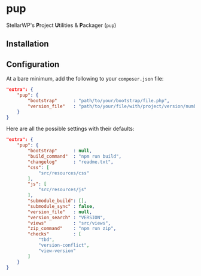 # pup

StellarWP's **P**roject **U**tilities &amp; **P**ackager (`pup`)

## Installation

## Configuration

At a bare minimum, add the following to your `composer.json` file:

```json
"extra": {
    "pup": {
        "bootstrap"      : "path/to/your/bootstrap/file.php",
        "version_file"   : "path/to/your/file/with/project/version/number.php",
    }
}
```

Here are all the possible settings with their defaults:

```json
"extra": {
    "pup": {
        "bootstrap"      : null,
        "build_command"  : "npm run build",
        "changelog"      : "readme.txt",
        "css": [
            "src/resources/css"
        ],
        "js": [
            "src/resources/js"
        ],
        "submodule_build": [],
        "submodule_sync" : false,
        "version_file"   : null,
        "version_search" : "VERSION",
        "views"          : "src/views",
        "zip_command"    : "npm run zip",
        "checks"         : [
            "tbd",
            "version-conflict",
            "view-version"
        ]
    }
}
```